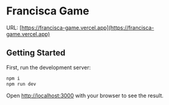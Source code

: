 # Francisca Game

URL: [https://francisca-game.vercel.app](https://francisca-game.vercel.app)

## Getting Started

First, run the development server:

```bash
npm i
npm run dev
```

Open [http://localhost:3000](http://localhost:3000) with your browser to see the result.


